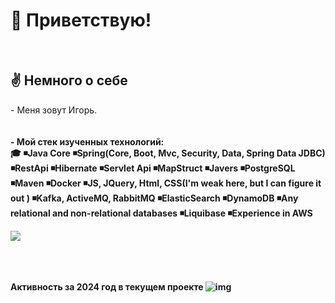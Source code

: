 
<h1>👋 Приветствую!</h1>

<br>
<h2>✌️ Немного о себе </h2>
<p> - Меня зовут Игорь.
    <br>
    <br>
<br>
    <b>
    - Мой стек изученных технологий:<br>
       🎓 ◾️Java Core
◾️Spring(Core, Boot, Mvc, Security, Data, Spring Data JDBC)
◾️RestApi
◾️Hibernate
◾️Servlet Api
◾️MapStruct
◾️Javers
◾️PostgreSQL
◾️Maven
◾️Docker
◾️JS, JQuery, Html, CSS(I'm weak here, but I can figure it out )
◾️Kafka, ActiveMQ, RabbitMQ
◾️ElasticSearch
◾️DynamoDB
◾️Any relational and non-relational databases
◾️Liquibase
◾️Experience in AWS
    <b/>
    
</p>
</a> <a href="https://github.com/igornoroc/github-readme-stats"><img align="center" src="https://github-readme-stats.vercel.app/api/top-langs/?username=igornoroc&layout=compact&theme=buefy&hide_border=true" /></a>
    
<!---
IgorNoroc/IgorNoroc is a ✨ special ✨ repository because its `README.md` (this file) appears on your GitHub profile.
You can click the Preview link to take a look at your changes.
--->

<br>
<br>
<br>
<br>


Активность за 2024 год в текущем проекте
![img](https://github.com/user-attachments/assets/dea4e80b-7042-4b1c-86bc-1ee655aa1cdd)


